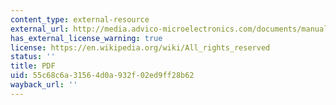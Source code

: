 ```yaml
---
content_type: external-resource
external_url: http://media.advico-microelectronics.com/documents/manuals/Calculator_Functions_Manual_100913.pdf
has_external_license_warning: true
license: https://en.wikipedia.org/wiki/All_rights_reserved
status: ''
title: PDF
uid: 55c68c6a-3156-4d0a-932f-02ed9ff28b62
wayback_url: ''
---
```

